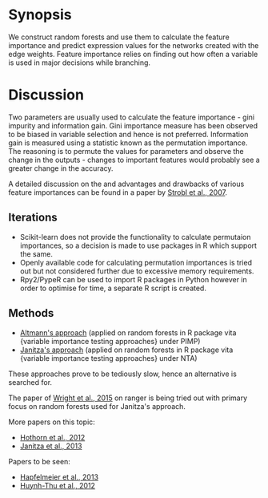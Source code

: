 # Synopsis

We construct random forests and use them to calculate the feature importance and predict expression values for the networks created with the edge weights. Feature importance relies on finding out how often a variable is used in major decisions while branching. 

Discussion
==========
Two parameters are usually used to calculate the feature importance - gini impurity and information gain. Gini importance measure has been observed to be biased in variable selection and hence is not preferred. Information gain is measured using a statistic known as the permutation importance. The reasoning is to permute the values for parameters and observe the change in the outputs - changes to important features would probably see a greater change in the accuracy.

A detailed discussion on the and advantages and drawbacks of various feature importances can be found in a paper by [Strobl et al., 2007](http://dx.doi.org/10.1186/1471-2105-8-25).

## Iterations

* Scikit-learn does not provide the functionality to calculate permutaion importances, so a decision is made to use packages in R which support the same. 
* Openly available code for calculating permutation importances is tried out but not considered further due to excessive memory requirements. 
* Rpy2/PypeR can be used to import R packages in Python however in order to optimise for time, a separate R script is created.

## Methods 

* [Altmann's approach](https://doi.org/10.1093/bioinformatics/btq134) (applied on random forests in R package vita {variable importance testing approaches} under PIMP)
* [Janitza's approach](https://epub.ub.uni-muenchen.de/25587/1/TR185.pdf) (applied on random forests in R package vita {variable importance testing approaches} under NTA)

These approaches prove to be tediously slow, hence an alternative is searched for.

The paper of [Wright et al., 2015](https://arxiv.org/pdf/1508.04409.pdf) on ranger is being tried out with primary focus on random forests used for Janitza's approach.


More papers on this topic: 

* [Hothorn et al., 2012](http://dx.doi.org/10.1198/106186006X133933)
* [Janitza et al., 2013](http://dx.doi.org/10.1186/1471-2105-14-119)

Papers to be seen:
* [Hapfelmeier et al., 2013](http://dx.doi.org/10.1016/j.csda.2012.09.020)
* [Huynh-Thu et al., 2012](https://doi.org/10.1093/bioinformatics/bts238)
